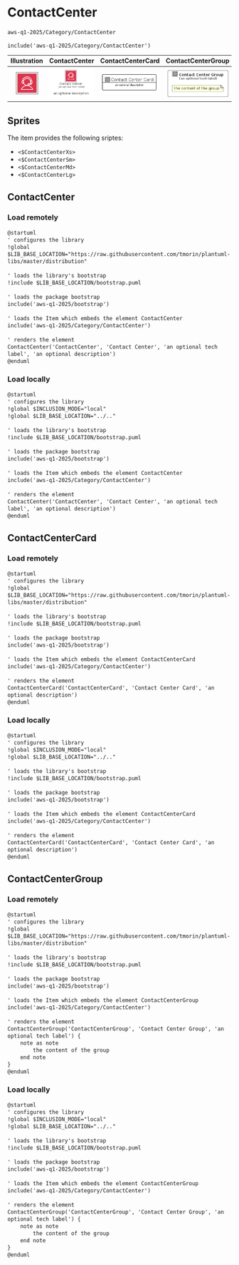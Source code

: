 # ContactCenter


```text
aws-q1-2025/Category/ContactCenter
```

```text
include('aws-q1-2025/Category/ContactCenter')
```



| Illustration | ContactCenter | ContactCenterCard | ContactCenterGroup |
| :---: | :---: | :---: | :---: |
| ![illustration for Illustration](../../aws-q1-2025/Category/ContactCenter.png) | ![illustration for ContactCenter](../../aws-q1-2025/Category/ContactCenter.Local.png) | ![illustration for ContactCenterCard](../../aws-q1-2025/Category/ContactCenterCard.Local.png) | ![illustration for ContactCenterGroup](../../aws-q1-2025/Category/ContactCenterGroup.Local.png) |



## Sprites
The item provides the following sriptes:

- `<$ContactCenterXs>`
- `<$ContactCenterSm>`
- `<$ContactCenterMd>`
- `<$ContactCenterLg>`





## ContactCenter

### Load remotely
```plantuml
@startuml
' configures the library
!global $LIB_BASE_LOCATION="https://raw.githubusercontent.com/tmorin/plantuml-libs/master/distribution"

' loads the library's bootstrap
!include $LIB_BASE_LOCATION/bootstrap.puml

' loads the package bootstrap
include('aws-q1-2025/bootstrap')

' loads the Item which embeds the element ContactCenter
include('aws-q1-2025/Category/ContactCenter')

' renders the element
ContactCenter('ContactCenter', 'Contact Center', 'an optional tech label', 'an optional description')
@enduml
```

### Load locally
```plantuml
@startuml
' configures the library
!global $INCLUSION_MODE="local"
!global $LIB_BASE_LOCATION="../.."

' loads the library's bootstrap
!include $LIB_BASE_LOCATION/bootstrap.puml

' loads the package bootstrap
include('aws-q1-2025/bootstrap')

' loads the Item which embeds the element ContactCenter
include('aws-q1-2025/Category/ContactCenter')

' renders the element
ContactCenter('ContactCenter', 'Contact Center', 'an optional tech label', 'an optional description')
@enduml
```

## ContactCenterCard

### Load remotely
```plantuml
@startuml
' configures the library
!global $LIB_BASE_LOCATION="https://raw.githubusercontent.com/tmorin/plantuml-libs/master/distribution"

' loads the library's bootstrap
!include $LIB_BASE_LOCATION/bootstrap.puml

' loads the package bootstrap
include('aws-q1-2025/bootstrap')

' loads the Item which embeds the element ContactCenterCard
include('aws-q1-2025/Category/ContactCenter')

' renders the element
ContactCenterCard('ContactCenterCard', 'Contact Center Card', 'an optional description')
@enduml
```

### Load locally
```plantuml
@startuml
' configures the library
!global $INCLUSION_MODE="local"
!global $LIB_BASE_LOCATION="../.."

' loads the library's bootstrap
!include $LIB_BASE_LOCATION/bootstrap.puml

' loads the package bootstrap
include('aws-q1-2025/bootstrap')

' loads the Item which embeds the element ContactCenterCard
include('aws-q1-2025/Category/ContactCenter')

' renders the element
ContactCenterCard('ContactCenterCard', 'Contact Center Card', 'an optional description')
@enduml
```

## ContactCenterGroup

### Load remotely
```plantuml
@startuml
' configures the library
!global $LIB_BASE_LOCATION="https://raw.githubusercontent.com/tmorin/plantuml-libs/master/distribution"

' loads the library's bootstrap
!include $LIB_BASE_LOCATION/bootstrap.puml

' loads the package bootstrap
include('aws-q1-2025/bootstrap')

' loads the Item which embeds the element ContactCenterGroup
include('aws-q1-2025/Category/ContactCenter')

' renders the element
ContactCenterGroup('ContactCenterGroup', 'Contact Center Group', 'an optional tech label') {
    note as note
        the content of the group
    end note
}
@enduml
```

### Load locally
```plantuml
@startuml
' configures the library
!global $INCLUSION_MODE="local"
!global $LIB_BASE_LOCATION="../.."

' loads the library's bootstrap
!include $LIB_BASE_LOCATION/bootstrap.puml

' loads the package bootstrap
include('aws-q1-2025/bootstrap')

' loads the Item which embeds the element ContactCenterGroup
include('aws-q1-2025/Category/ContactCenter')

' renders the element
ContactCenterGroup('ContactCenterGroup', 'Contact Center Group', 'an optional tech label') {
    note as note
        the content of the group
    end note
}
@enduml
```

